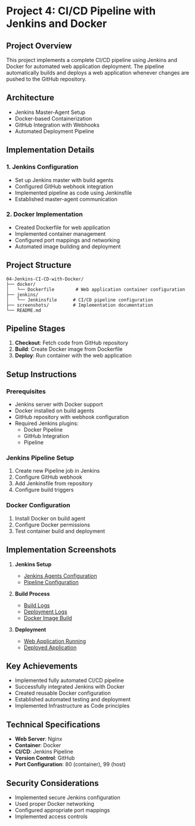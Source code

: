 # Project 4: CI/CD Pipeline with Jenkins and Docker

## Project Overview
This project implements a complete CI/CD pipeline using Jenkins and Docker for automated web application deployment. The pipeline automatically builds and deploys a web application whenever changes are pushed to the GitHub repository.

## Architecture
- Jenkins Master-Agent Setup
- Docker-based Containerization
- GitHub Integration with Webhooks
- Automated Deployment Pipeline

## Implementation Details

### 1. Jenkins Configuration
- Set up Jenkins master with build agents
- Configured GitHub webhook integration
- Implemented pipeline as code using Jenkinsfile
- Established master-agent communication

### 2. Docker Implementation
- Created Dockerfile for web application
- Implemented container management
- Configured port mappings and networking
- Automated image building and deployment

## Project Structure
```
04-Jenkins-CI-CD-with-Docker/
├── docker/
│   └── Dockerfile        # Web application container configuration
├── jenkins/
│   └── Jenkinsfile      # CI/CD pipeline configuration
├── screenshots/         # Implementation documentation
└── README.md
```

## Pipeline Stages
1. **Checkout**: Fetch code from GitHub repository
2. **Build**: Create Docker image from Dockerfile
3. **Deploy**: Run container with the web application

## Setup Instructions

### Prerequisites
- Jenkins server with Docker support
- Docker installed on build agents
- GitHub repository with webhook configuration
- Required Jenkins plugins:
  - Docker Pipeline
  - GitHub Integration
  - Pipeline

### Jenkins Pipeline Setup
1. Create new Pipeline job in Jenkins
2. Configure GitHub webhook
3. Add Jenkinsfile from repository
4. Configure build triggers

### Docker Configuration
1. Install Docker on build agent
2. Configure Docker permissions
3. Test container build and deployment

## Implementation Screenshots

1. **Jenkins Setup**
   - [Jenkins Agents Configuration](./screenshots/01-jenkins-agents-setup.png)
   - [Pipeline Configuration](./screenshots/02-jenkins-pipeline-config.png)

2. **Build Process**
   - [Build Logs](./screenshots/03-build-logs.png)
   - [Deployment Logs](./screenshots/04-deployment-logs.png)
   - [Docker Image Build](./screenshots/05-docker-image-build.png)

3. **Deployment**
   - [Web Application Running](./screenshots/06-webapp-running.png)
   - [Deployed Application](./screenshots/07-webapp-deployed.png)

## Key Achievements
- Implemented fully automated CI/CD pipeline
- Successfully integrated Jenkins with Docker
- Created reusable Docker configuration
- Established automated testing and deployment
- Implemented Infrastructure as Code principles

## Technical Specifications
- **Web Server**: Nginx
- **Container**: Docker
- **CI/CD**: Jenkins Pipeline
- **Version Control**: GitHub
- **Port Configuration**: 80 (container), 99 (host)

## Security Considerations
- Implemented secure Jenkins configuration
- Used proper Docker networking
- Configured appropriate port mappings
- Implemented access controls
